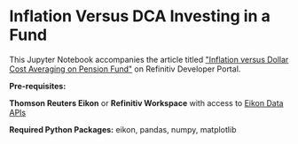 # Inflation Versus DCA Investing in a Fund

This Jupyter Notebook accompanies the article titled ["Inflation versus Dollar Cost Averaging on Pension Fund"](https://developers.refinitiv.com/en/article-catalog/article/inflation-versus-dollar-cost-averaging-pension-fund-refinitiv) on Refinitiv Developer Portal.

**Pre-requisites:** 

**Thomson Reuters Eikon** or **Refinitiv Workspace** with access to [Eikon Data APIs](https://developers.refinitiv.com/eikon-data-apis)

**Required Python Packages:** eikon, pandas, numpy, matplotlib 
